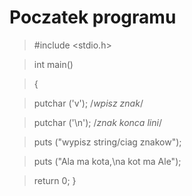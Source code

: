 Poczatek programu
=================
>

> #include <stdio.h>

> int main()

> {

>	putchar ('v'); /*wpisz znak*/

>	putchar ('\n'); /*znak konca lini*/

>	puts ("wypisz string/ciag znakow");

>	puts ("Ala ma kota,\na kot ma Ale");

>	return 0;
> }
